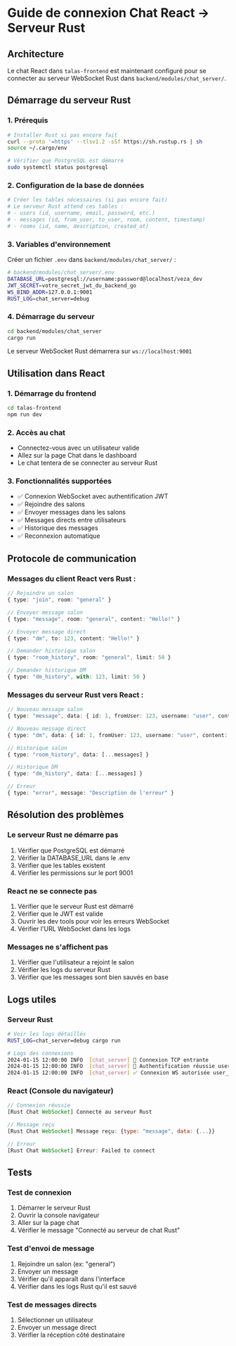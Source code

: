# Guide de connexion Chat React → Serveur Rust

## Architecture

Le chat React dans `talas-frontend` est maintenant configuré pour se connecter au serveur WebSocket Rust dans `backend/modules/chat_server/`.

## Démarrage du serveur Rust

### 1. Prérequis
```bash
# Installer Rust si pas encore fait
curl --proto '=https' --tlsv1.2 -sSf https://sh.rustup.rs | sh
source ~/.cargo/env

# Vérifier que PostgreSQL est démarré
sudo systemctl status postgresql
```

### 2. Configuration de la base de données
```bash
# Créer les tables nécessaires (si pas encore fait)
# Le serveur Rust attend ces tables :
# - users (id, username, email, password, etc.)
# - messages (id, from_user, to_user, room, content, timestamp)
# - rooms (id, name, description, created_at)
```

### 3. Variables d'environnement
Créer un fichier `.env` dans `backend/modules/chat_server/` :
```bash
# backend/modules/chat_server/.env
DATABASE_URL=postgresql://username:password@localhost/veza_dev
JWT_SECRET=votre_secret_jwt_du_backend_go
WS_BIND_ADDR=127.0.0.1:9001
RUST_LOG=chat_server=debug
```

### 4. Démarrage du serveur
```bash
cd backend/modules/chat_server
cargo run
```

Le serveur WebSocket Rust démarrera sur `ws://localhost:9001`

## Utilisation dans React

### 1. Démarrage du frontend
```bash
cd talas-frontend
npm run dev
```

### 2. Accès au chat
- Connectez-vous avec un utilisateur valide
- Allez sur la page Chat dans le dashboard
- Le chat tentera de se connecter au serveur Rust

### 3. Fonctionnalités supportées
- ✅ Connexion WebSocket avec authentification JWT
- ✅ Rejoindre des salons
- ✅ Envoyer messages dans les salons
- ✅ Messages directs entre utilisateurs
- ✅ Historique des messages
- ✅ Reconnexion automatique

## Protocole de communication

### Messages du client React vers Rust :
```typescript
// Rejoindre un salon
{ type: "join", room: "general" }

// Envoyer message salon
{ type: "message", room: "general", content: "Hello!" }

// Envoyer message direct
{ type: "dm", to: 123, content: "Hello!" }

// Demander historique salon
{ type: "room_history", room: "general", limit: 50 }

// Demander historique DM
{ type: "dm_history", with: 123, limit: 50 }
```

### Messages du serveur Rust vers React :
```typescript
// Nouveau message salon
{ type: "message", data: { id: 1, fromUser: 123, username: "user", content: "Hello!", timestamp: "...", room: "general" } }

// Nouveau message direct
{ type: "dm", data: { id: 1, fromUser: 123, username: "user", content: "Hello!", timestamp: "..." } }

// Historique salon
{ type: "room_history", data: [...messages] }

// Historique DM
{ type: "dm_history", data: [...messages] }

// Erreur
{ type: "error", message: "Description de l'erreur" }
```

## Résolution des problèmes

### Le serveur Rust ne démarre pas
1. Vérifier que PostgreSQL est démarré
2. Vérifier la DATABASE_URL dans le .env
3. Vérifier que les tables existent
4. Vérifier les permissions sur le port 9001

### React ne se connecte pas
1. Vérifier que le serveur Rust est démarré
2. Vérifier que le JWT est valide
3. Ouvrir les dev tools pour voir les erreurs WebSocket
4. Vérifier l'URL WebSocket dans les logs

### Messages ne s'affichent pas
1. Vérifier que l'utilisateur a rejoint le salon
2. Vérifier les logs du serveur Rust
3. Vérifier que les messages sont bien sauvés en base

## Logs utiles

### Serveur Rust
```bash
# Voir les logs détaillés
RUST_LOG=chat_server=debug cargo run

# Logs des connexions
2024-01-15 12:00:00 INFO  [chat_server] 🔌 Connexion TCP entrante
2024-01-15 12:00:00 INFO  [chat_server] 🔐 Authentification réussie user_id=123
2024-01-15 12:00:00 INFO  [chat_server] ✅ Connexion WS autorisée user_id=123
```

### React (Console du navigateur)
```javascript
// Connexion réussie
[Rust Chat WebSocket] Connecté au serveur Rust

// Message reçu
[Rust Chat WebSocket] Message reçu: {type: "message", data: {...}}

// Erreur
[Rust Chat WebSocket] Erreur: Failed to connect
```

## Tests

### Test de connexion
1. Démarrer le serveur Rust
2. Ouvrir la console navigateur
3. Aller sur la page chat
4. Vérifier le message "Connecté au serveur de chat Rust"

### Test d'envoi de message
1. Rejoindre un salon (ex: "general")
2. Envoyer un message
3. Vérifier qu'il apparaît dans l'interface
4. Vérifier dans les logs Rust qu'il est sauvé

### Test de messages directs
1. Sélectionner un utilisateur
2. Envoyer un message direct
3. Vérifier la réception côté destinataire 